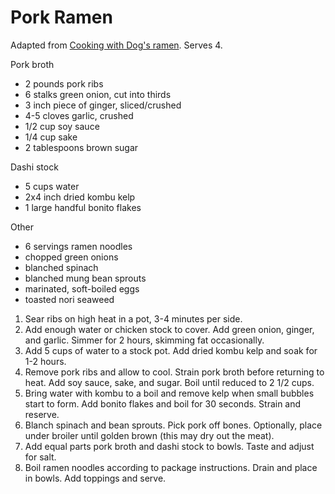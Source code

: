 # Pork Ramen

Adapted from [Cooking with Dog's ramen](https://www.youtube.com/watch?v=yfEUwNQTXwU). Serves 4.

Pork broth
- 2 pounds pork ribs
- 6 stalks green onion, cut into thirds
- 3 inch piece of ginger, sliced/crushed
- 4-5 cloves garlic, crushed
- 1/2 cup soy sauce
- 1/4 cup sake
- 2 tablespoons brown sugar

Dashi stock
- 5 cups water
- 2x4 inch dried kombu kelp
- 1 large handful bonito flakes

Other
- 6 servings ramen noodles
- chopped green onions
- blanched spinach
- blanched mung bean sprouts
- marinated, soft-boiled eggs
- toasted nori seaweed

1. Sear ribs on high heat in a pot, 3-4 minutes per side.
2. Add enough water or chicken stock to cover. Add green onion, ginger, and garlic. Simmer for 2 hours, skimming fat occasionally.
3. Add 5 cups of water to a stock pot. Add dried kombu kelp and soak for 1-2 hours.
4. Remove pork ribs and allow to cool. Strain pork broth before returning to heat. Add soy sauce, sake, and sugar. Boil until reduced to 2 1/2 cups.
5. Bring water with kombu to a boil and remove kelp when small bubbles start to form. Add bonito flakes and boil for 30 seconds. Strain and reserve. 
6. Blanch spinach and bean sprouts. Pick pork off bones. Optionally, place under broiler until golden brown (this may dry out the meat).
7. Add equal parts pork broth and dashi stock to bowls. Taste and adjust for salt.
8. Boil ramen noodles according to package instructions. Drain and place in bowls. Add toppings and serve.
